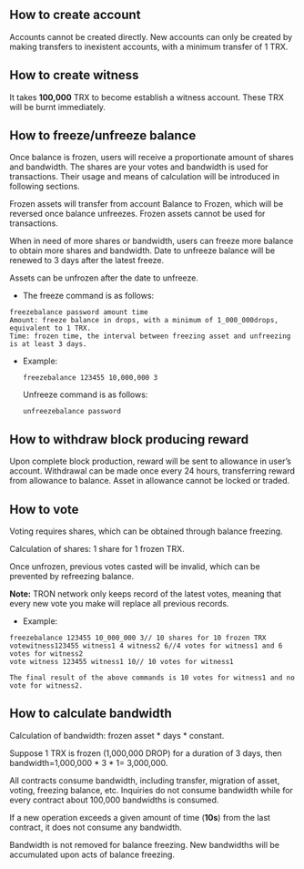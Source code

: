 ## How to create account

Accounts cannot be created directly. New accounts can only be created by making transfers to inexistent accounts, with a minimum transfer of 1 TRX.

## How to create witness 

It takes **100,000** TRX to become establish a witness account. These TRX will be burnt immediately.

## How to freeze/unfreeze balance

Once balance is frozen, users will receive a proportionate amount of shares and bandwidth. The shares are your votes and bandwidth is used for transactions. Their usage and means of calculation will be introduced in following sections.

Frozen assets will transfer from account Balance to Frozen, which will be reversed once balance unfreezes. Frozen assets cannot be used for transactions.

When in need of more shares or bandwidth, users can freeze more balance to obtain more shares and bandwidth. Date to unfreeze balance will be renewed to 3 days after the latest freeze.

Assets can be unfrozen after the date to unfreeze.

+ The freeze command is as follows:
 
```
freezebalance password amount time
Amount: freeze balance in drops, with a minimum of 1_000_000drops, equivalent to 1 TRX.
Time: frozen time, the interval between freezing asset and unfreezing is at least 3 days. 
```

+ Example:

    `freezebalance 123455 10,000,000 3`

    Unfreeze command is as follows:

    `unfreezebalance password`

## How to withdraw block producing reward

Upon complete block production, reward will be sent to allowance in user’s account. Withdrawal can be made once every 24 hours, transferring reward from allowance to balance. Asset in allowance cannot be locked or traded.

## How to vote

Voting requires shares, which can be obtained through balance freezing.

Calculation of shares: 1 share for 1 frozen TRX.   

Once unfrozen, previous votes casted will be invalid, which can be prevented by refreezing balance.

**Note:** TRON network only keeps record of the latest votes, meaning that every new vote you make will replace all previous records.

+ Example:

```
freezebalance 123455 10_000_000 3// 10 shares for 10 frozen TRX
votewitness123455 witness1 4 witness2 6//4 votes for witness1 and 6 votes for witness2
vote witness 123455 witness1 10// 10 votes for witness1

The final result of the above commands is 10 votes for witness1 and no vote for witness2.
```

## How to calculate bandwidth

Calculation of bandwidth: frozen asset * days * constant. 

Suppose 1 TRX is frozen (1,000,000 DROP) for a duration of 3 days, then bandwidth=1,000,000 * 3 * 1= 3,000,000. 

All contracts consume bandwidth, including transfer, migration of asset, voting, freezing balance, etc. Inquiries do not consume bandwidth while for every contract about 100,000 bandwidths is consumed.

If a new operation exceeds a given amount of time (**10s**) from the last contract, it does not consume any bandwidth.  

Bandwidth is not removed for balance freezing. New bandwidths will be accumulated upon acts of balance freezing.